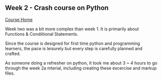 ## Week 2 - Crash course on Python 
[Course Home](https://www.coursera.org/learn/python-crash-course/home/welcome)

Week two was a bit more complex than week 1. It is primarily about Functions & Condiitional Statements.

Since the course is designed for first time python and programming learners, the pace is leisurely but every step is carefully planned and crafted. 

As someone doing a refresher on python, It took me about 3 ~ 4 hours to go through the week 2a mterial, including creating these excercise and markup files.